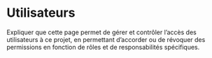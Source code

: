 # Utilisateurs

Expliquer que cette page permet de gérer et contrôler l’accès des utilisateurs à ce projet, en permettant d’accorder ou de révoquer des permissions en fonction de rôles et de responsabilités spécifiques.
